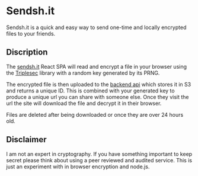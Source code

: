 # Sendsh.it

Sendsh.it is a quick and easy way to send one-time and locally encrypted files to your friends.

## Discription

The [sendsh.it](https://sendsh.it/) React SPA will read and encrypt a file in your browser using the [Triplesec](http://keybase.github.io/triplesec/) library with a random key generated by its PRNG.

The encrypted file is then uploaded to the [backend api](https://github.com/shitty-inc/sendshit-api) which stores it in S3 and returns a unique ID. This is combined with your generated key to produce a unique url you can share with someone else. Once they visit the url the site will download the file and decrypt it in their browser.

Files are deleted after being downloaded or once they are over 24 hours old.

## Disclaimer

I am not an expert in cryptography. If you have something important to keep secret please think about using a peer reviewed and audited service. This is just an experiment with in browser encryption and node.js.
